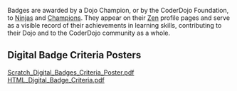 Badges are awarded by a Dojo Champion, or by the CoderDojo Foundation,
to [Ninjas](Ninja.md) and
[Champions](Champion.md). They appear on their
[Zen](Zen.md) profile pages and serve as a visible record of
their achievements in learning skills, contributing to their Dojo and to
the CoderDojo community as a whole.

## Digital Badge Criteria Posters

[Scratch_Digital_Badges_Criteria_Poster.pdf](../files/Scratch_Digital_Badges_Criteria_Poster.pdf)
[HTML_Digital_Badge_Criteria.pdf](../files/HTML_Digital_Badge_Criteria.pdf)
